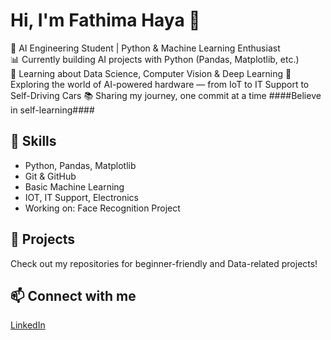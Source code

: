 # Hi, I'm Fathima Haya 👋

🌱 AI Engineering Student | Python & Machine Learning Enthusiast  
📊 Currently building AI projects with Python (Pandas, Matplotlib, etc.)  
🧠 Learning about Data Science, Computer Vision & Deep Learning 
🔧 Exploring the world of AI-powered hardware — from IoT to IT Support to Self-Driving Cars
📚 Sharing my journey, one commit at a time
 ####Believe in self-learning####

## 🔧 Skills
- Python, Pandas, Matplotlib
- Git & GitHub
- Basic Machine Learning
- IOT, IT Support, Electronics 
- Working on: Face Recognition Project

## 📂 Projects
Check out my repositories for beginner-friendly and Data-related projects!

## 📫 Connect with me
[LinkedIn](https://www.linkedin.com/in/fathimahaya-/) 
